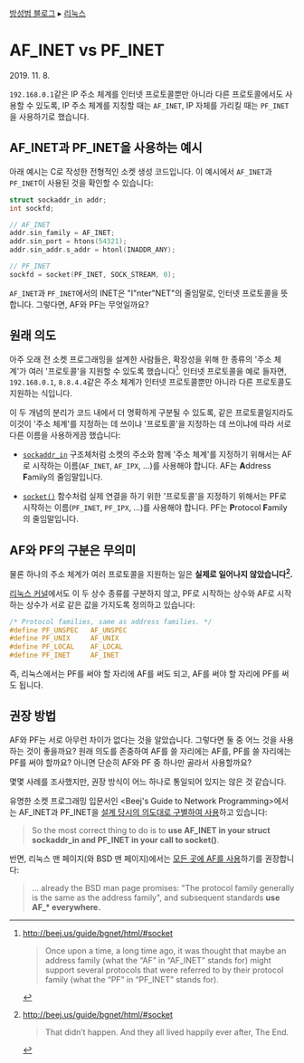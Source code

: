 [방성범 블로그](/README.md) ▸ [리눅스](/linux.md)

# AF_INET vs PF_INET

<time id="date-published" datetime="2019-11-08">2019. 11. 8.</time>

`192.168.0.1`같은 IP 주소 체계를 인터넷 프로토콜뿐만 아니라 다른 프로토콜에서도 사용할 수 있도록, IP 주소 체계를 지칭할 때는 `AF_INET`, IP 자체를 가리킬 때는 `PF_INET`을 사용하기로 했습니다.

## AF_INET과 PF_INET을 사용하는 예시

아래 예시는 C로 작성한 전형적인 소켓 생성 코드입니다. 이 예시에서 `AF_INET`과 `PF_INET`이 사용된 것을 확인할 수 있습니다:

```c
struct sockaddr_in addr;
int sockfd;

// AF_INET
addr.sin_family = AF_INET;
addr.sin_port = htons(54321);
addr.sin_addr.s_addr = htonl(INADDR_ANY);

// PF_INET
sockfd = socket(PF_INET, SOCK_STREAM, 0);
```

`AF_INET`과 `PF_INET`에서의 INET은 "I"nter"NET"의 줄임말로, 인터넷 프로토콜을 뜻합니다. 그렇다면, AF와 PF는 무엇일까요?

## 원래 의도

아주 오래 전 소켓 프로그래밍을 설계한 사람들은, 확장성을 위해 한 종류의 '주소 체계'가 여러 '프로토콜'을 지원할 수 있도록 했습니다[^bgnet-1]. 인터넷 프로토콜을 예로 들자면, `192.168.0.1`, `8.8.4.4`같은 주소 체계가 인터넷 프로토콜뿐만 아니라 다른 프로토콜도 지원하는 식입니다.

[^bgnet-1]: <http://beej.us/guide/bgnet/html/#socket>

    > Once upon a time, a long time ago, it was thought that maybe an address family (what the “AF” in “AF_INET” stands for) might support several protocols that were referred to by their protocol family (what the “PF” in “PF_INET” stands for).

이 두 개념의 분리가 코드 내에서 더 명확하게 구분될 수 있도록, 같은 프로토콜일지라도 이것이 '주소 체계'를 지정하는 데 쓰이냐 '프로토콜'을 지정하는 데 쓰이냐에 따라 서로 다른 이름을 사용하게끔 했습니다:

- [`sockaddr_in`](http://man7.org/linux/man-pages/man7/ip.7.html) 구조체처럼 소켓의 주소와 함께 '주소 체계'를 지정하기 위해서는 AF로 시작하는 이름(`AF_INET`, `AF_IPX`, …)를 사용해야 합니다. AF는 **A**ddress **F**amily의 줄임말입니다.

- [`socket()`](http://man7.org/linux/man-pages/man2/socket.2.html) 함수처럼 실제 연결을 하기 위한 '프로토콜'을 지정하기 위해서는 PF로 시작하는 이름(`PF_INET`, `PF_IPX`, …)를 사용해야 합니다. PF는 **P**rotocol **F**amily의 줄임말입니다.

## AF와 PF의 구분은 무의미

물론 하나의 주소 체계가 여러 프로토콜을 지원하는 일은 **실제로 일어나지 않았습니다[^bgnet-2].**

[^bgnet-2]: <http://beej.us/guide/bgnet/html/#socket>

    > That didn’t happen. And they all lived happily ever after, The End.

[리눅스 커널](https://github.com/torvalds/linux/blob/26bc672134241a080a83b2ab9aa8abede8d30e1c/include/linux/socket.h#L215-L219)에서도 이 두 상수 종류를 구분하지 않고, PF로 시작하는 상수와 AF로 시작하는 상수가 서로 같은 값을 가지도록 정의하고 있습니다:

```c
/* Protocol families, same as address families. */
#define PF_UNSPEC	AF_UNSPEC
#define PF_UNIX		AF_UNIX
#define PF_LOCAL	AF_LOCAL
#define PF_INET		AF_INET
```

즉, 리눅스에서는 PF를 써야 할 자리에 AF를 써도 되고, AF를 써야 할 자리에 PF를 써도 됩니다.

## 권장 방법

AF와 PF는 서로 아무런 차이가 없다는 것을 알았습니다. 그렇다면 둘 중 어느 것을 사용하는 것이 좋을까요? 원래 의도를 존중하여 AF를 쓸 자리에는 AF를, PF를 쓸 자리에는 PF를 써야 할까요? 아니면 단순히 AF와 PF 중 하나만 골라서 사용할까요?

몇몇 사례를 조사했지만, 권장 방식이 어느 하나로 통일되어 있지는 않은 것 같습니다.

유명한 소켓 프로그래밍 입문서인 <Beej's Guide to Network Programming>에서는 AF_INET과 PF_INET을 [설계 당시의 의도대로 구별하여 사용](http://beej.us/guide/bgnet/html/#socket)하고 있습니다:

> So the most correct thing to do is to **use AF_INET in your struct sockaddr_in and PF_INET in your call to socket()**.

반면, 리눅스 맨 페이지(와 BSD 맨 페이지)에서는 [모든 곳에 AF를 사용](http://man7.org/linux/man-pages/man2/socket.2.html#NOTES)하기를 권장합니다:

> ... already the BSD man page promises: "The protocol family generally is the same as the address family", and subsequent standards **use AF\_\* everywhere.**
